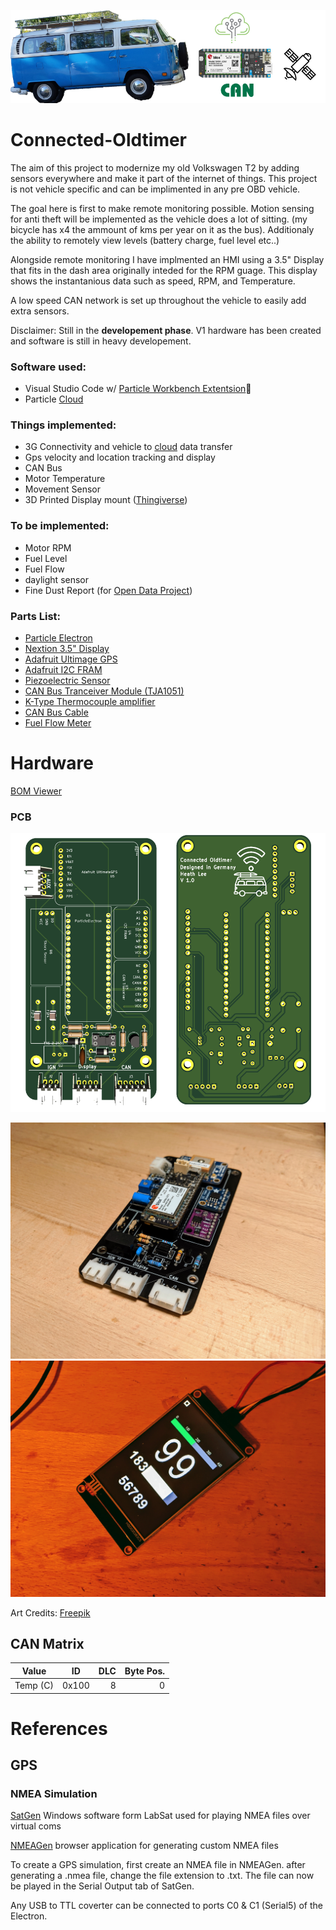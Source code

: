 ![alt tag](https://github.com/theHeathLee/Connected-Oldtimer/blob/master/Photos/banner.png?raw=true "Connected oldtimer banner")

# Connected-Oldtimer

The aim of this project to modernize my old Volkswagen T2 by adding sensors everywhere and make it part of the internet of things. This project is not vehicle specific and can be implimented in any pre OBD vehicle.

The goal here is first to make remote monitoring possible. Motion sensing for anti theft will be implemented as the vehicle does a lot of sitting. (my bicycle has x4 the ammount of kms per year on it as the bus). Additionaly the ability to remotely view levels (battery charge, fuel level etc..)

Alongside remote monitoring I have implmented an HMI using a 3.5" Display that fits in the dash area originally inteded for the RPM guage. This display shows the instantanious data such as speed, RPM, and Temperature.

A low speed CAN network is set up throughout the vehicle to easily add extra sensors.


Disclaimer: Still in the __developement phase__. V1 hardware has been created and software is still in heavy developement.

### Software used:
- Visual Studio Code w/ [Particle Workbench Extentsion](https://marketplace.visualstudio.com/items?itemName=particle.particle-vscode-pack)🤘
- Particle [Cloud](https://www.particle.io/device-cloud/) 

### Things implemented:

- 3G Connectivity and vehicle to [cloud](https://www.particle.io/device-cloud/) data transfer   
- Gps velocity and location tracking and display  
- CAN Bus 
- Motor Temperature 
- Movement Sensor 
- 3D Printed Display mount ([Thingiverse](https://www.thingiverse.com/thing:2223484))

### To be implemented:

- Motor RPM
- Fuel Level
- Fuel Flow
- daylight sensor
- Fine Dust Report (for [Open Data Project](https://luftdaten.info/))

### Parts List:

- [Particle Electron](https://www.particle.io/cellular/)
- [Nextion 3.5" Display](https://www.itead.cc/nextion-nx4832t035.html)
- [Adafruit Ultimage GPS](https://www.adafruit.com/product/746)
- [Adafruit I2C FRAM](https://www.adafruit.com/product/1895)
- [Piezoelectric Sensor](https://www.digikey.de/product-detail/de/murata-electronics/7BB-20-6L0/490-7712-ND/4358152?utm_adgroup=Buzzer+Elements%2C+Piezo+Benders&mkwid=sdpYcvxN4&pcrid=340842080350&pkw=&pmt=&pdv=c&productid=4358152&slid=&gclid=CjwKCAjwq-TmBRBdEiwAaO1en7SKzERGe0ExhqXDZEztK8s2fRCffiLP5_EfisI5quuC8e3fuQmO5BoC3RUQAvD_BwE)
- [CAN Bus Tranceiver Module (TJA1051)](https://www.nxp.com/products/analog/interfaces/in-vehicle-network/can-transceiver-and-controllers/high-speed-can-transceiver:TJA1051)
- [K-Type Thermocouple amplifier](https://www.ebay.de/itm/DC-5V-MAX6675-Module-K-Type-Thermocouple-Temperature-Sensor-M6-for-Arduino/172165516851?hash=item2815dd4e33:g:~eMAAOSw0QFXDRCH)
- [CAN Bus Cable](https://www.conrad.de/de/p/busleitung-unitronic-bus-2-x-2-x-0-22-mm-violett-lapp-2170261-meterware-604030.html
)
- [Fuel Flow Meter](https://www.conrad.com/p/bt-bio-tech-fch-m-pom-lc-ad-6-mm-low-flow-flowmeter-non-corrosive-liquids-water-diesel-oil-150392?searchTerm=150392&searchType=suggest&searchSuggest=product)

# Hardware

[BOM Viewer](https://htmlpreview.github.io/?https://github.com/theHeathLee/Connected-Oldtimer/blob/master/Hardware/Connected-OldtimerHardware/bom/ibom.html)




### PCB

![](https://github.com/theHeathLee/Connected-Oldtimer/blob/master/Photos/PCBRenderV1.PNG?raw=true "pcb")


<img src="https://github.com/theHeathLee/Connected-Oldtimer/blob/master/Photos/PCBA.jpg" width="880">

<img src="https://github.com/theHeathLee/Connected-Oldtimer/blob/master/Photos/basicguage.jpg" width="880">







Art Credits:
[Freepik](https://www.flaticon.com/authors/freepik)

## CAN Matrix

| Value       | ID        |DLC   | Byte Pos.|
| ------------- |:-----:|----:|   --:|
| Temp (C)     | 0x100 | 8 |0 |

# References

## GPS

### NMEA Simulation
[SatGen](https://www.labsat.co.uk/index.php/de/free-gps-nmea-simulator-software) Windows software form LabSat used for playing NMEA files over virtual coms

[NMEAGen](https://nmeagen.org/) browser application for generating custom NMEA files

To create a GPS simulation, first create an NMEA file in NMEAGen. after generating a .nmea file, change the file extension to .txt. The file can now be played in the Serial Output tab of SatGen.

Any USB to TTL coverter can be connected to ports C0 & C1 (Serial5) of the Electron.
